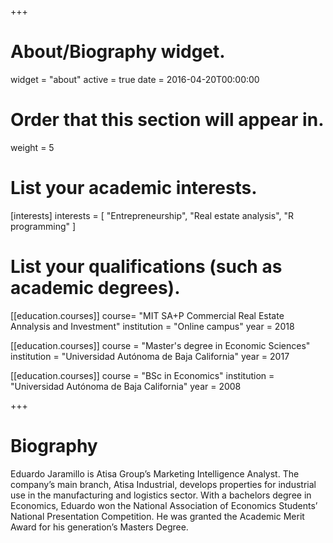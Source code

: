 +++
# About/Biography widget.
widget = "about"
active = true
date = 2016-04-20T00:00:00

# Order that this section will appear in.
weight = 5

# List your academic interests.
[interests]
  interests = [
    "Entrepreneurship",
    "Real estate analysis",
    "R programming"
  ]

# List your qualifications (such as academic degrees).
[[education.courses]]
 course= "MIT SA+P Commercial Real Estate Annalysis and Investment"
 institution = "Online campus"
 year = 2018


[[education.courses]]
  course = "Master's degree in Economic Sciences"
  institution = "Universidad Autónoma de Baja California"
  year = 2017

[[education.courses]]
  course = "BSc in Economics"
  institution = "Universidad Autónoma de Baja California"
  year = 2008
 
+++

# Biography

Eduardo Jaramillo is Atisa Group’s Marketing Intelligence Analyst. The company’s main branch, Atisa Industrial, develops properties for industrial use in the manufacturing and logistics sector. With a bachelors degree in Economics, Eduardo won the National Association of Economics Students’ National Presentation Competition. He was granted the Academic Merit Award for his generation’s Masters Degree.